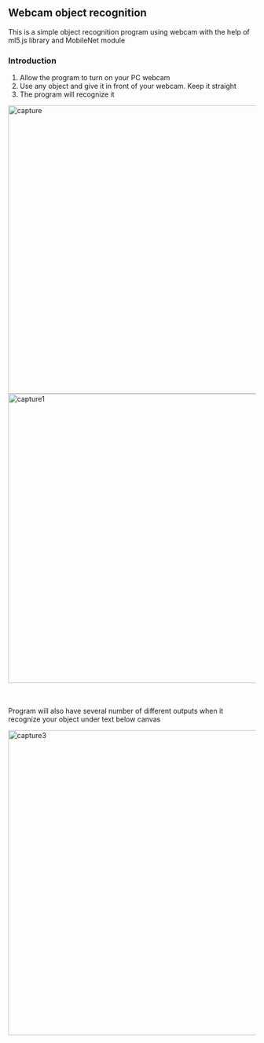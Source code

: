 ## Webcam object recognition

This is a simple object recognition program using webcam with the help of ml5.js library and MobileNet module<br>

### Introduction
1. Allow the program to turn on your PC webcam
2. Use any object and give it in front of your webcam. Keep it straight
3. The program will recognize it 

<img width="587" alt="capture" src="https://user-images.githubusercontent.com/26543302/49332298-85f24b80-f5b3-11e8-9e07-07783fd0bd3f.PNG">
<img width="589" alt="capture1" src="https://user-images.githubusercontent.com/26543302/49332300-87237880-f5b3-11e8-8663-5f6f0340b2b0.PNG">

<br><br>
Program will also have several number of different outputs when it recognize your object under text below canvas


<img width="621" alt="capture3" src="https://user-images.githubusercontent.com/26543302/49332333-3bbd9a00-f5b4-11e8-82b3-f441fd567fde.PNG">
